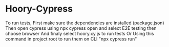 # Hoory-Cypress
To run tests,
First make sure the dependencies are installed (package.json)
Then open cypress using npx cypress open and select E2E testing then choose browser
And finaly select hoory.cy.js to run tests
Or Using this command in project root to run them on CLI "npx cypress run"
